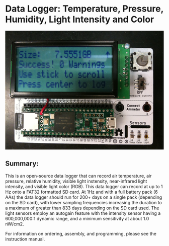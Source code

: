 # Data Logger: Temperature, Pressure, Humidity, Light Intensity and Color

![](Schematic%20and%20PCB%20layout/Data%20Logger%20Image.jpeg)

## Summary:

This is an open-source data logger that can record air temperature, air pressure, relative humidity, visible light instensity, near-infrared light intensity, and visible light color (RGB).  This data logger can record at up to 1 Hz onto a FAT32 formatted SD card.  At 1Hz and with a full battery pack (6 AAs) the data logger should run for 200+ days on a single pack (depending on the SD card), with lower sampling frequencies increasing the duration to a maximum of greater than 833 days depending on the SD card used.  The light sensors employ an autogain feature with the intensity sensor having a 600,000,000:1 dynamic range, and a minimum sensitivity at about 1.0 nW/cm2.



For information on ordering, assembly, and programming, please see the instruction manual. 

